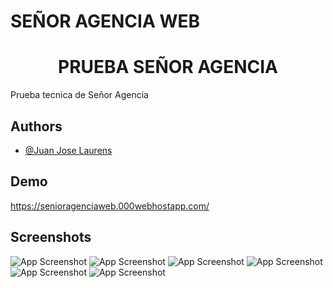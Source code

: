# SEÑOR AGENCIA WEB
 
<h1 align="center"> PRUEBA SEÑOR AGENCIA  </h1>



Prueba tecnica de Señor Agencia

## Authors

- [@Juan Jose Laurens](https://github.com/JuanjoLaurens)


## Demo


https://senioragenciaweb.000webhostapp.com/
## Screenshots

![App Screenshot](https://i.postimg.cc/Y0M8h5WC/screenshot1.png)
![App Screenshot](https://i.postimg.cc/6Q4MSLKt/screenshot2.png)
![App Screenshot](https://i.postimg.cc/Gm5MqgZX/screenshot3.png)
![App Screenshot](https://i.postimg.cc/cLH97G5K/screeenshot4.png)
![App Screenshot](https://i.postimg.cc/W3R5PFpr/screenshot5.png)
![App Screenshot](https://i.postimg.cc/tTh2Rq7c/screenshot6.png)





